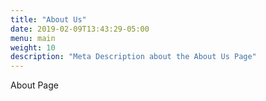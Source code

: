 ```yaml
---
title: "About Us"
date: 2019-02-09T13:43:29-05:00
menu: main
weight: 10
description: "Meta Description about the About Us Page"
---
```


About Page